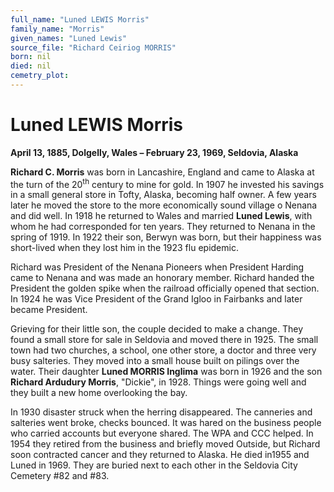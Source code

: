 ```yaml
---
full_name: "Luned LEWIS Morris"
family_name: "Morris"
given_names: "Luned Lewis"
source_file: "Richard Ceiriog MORRIS"
born: nil
died: nil
cemetry_plot: 
---
```

# Luned LEWIS Morris

**April 13, 1885, Dolgelly, Wales – February 23, 1969, Seldovia,
Alaska**

**Richard C. Morris** was born in Lancashire, England and came to Alaska
at the turn of the 20<sup>th</sup> century to mine for gold. In 1907 he
invested his savings in a small general store in Tofty, Alaska, becoming
half owner. A few years later he moved the store to the more
economically sound village o Nenana and did well. In 1918 he returned to
Wales and married **Luned Lewis**, with whom he had corresponded for ten
years. They returned to Nenana in the spring of 1919. In 1922 their son,
Berwyn was born, but their happiness was short-lived when they lost him
in the 1923 flu epidemic.

Richard was President of the Nenana Pioneers when President Harding came
to Nenana and was made an honorary member. Richard handed the President
the golden spike when the railroad officially opened that section. In
1924 he was Vice President of the Grand Igloo in Fairbanks and later
became President.

Grieving for their little son, the couple decided to make a change. They
found a small store for sale in Seldovia and moved there in 1925. The
small town had two churches, a school, one other store, a doctor and
three very busy salteries. They moved into a small house built on
pilings over the water. Their daughter **Luned MORRIS Inglima** was born
in 1926 and the son **Richard Ardudury Morris**, "Dickie", in 1928.
Things were going well and they built a new home overlooking the bay.

In 1930 disaster struck when the herring disappeared. The canneries and
salteries went broke, checks bounced. It was hared on the business
people who carried accounts but everyone shared. The WPA and CCC helped.
In 1954 they retired from the business and briefly moved Outside, but
Richard soon contracted cancer and they returned to Alaska. He died
in1955 and Luned in 1969. They are buried next to each other in the
Seldovia City Cemetery \#82 and \#83.


